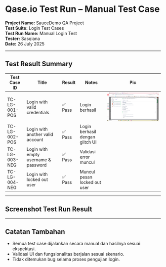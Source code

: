 # Qase.io Test Run – Manual Test Case

**Project Name:** SauceDemo QA Project  
**Test Suite:** Login Test Cases  
**Test Run Name:** Manual Login Test  
**Tester:** Sasqiana  
**Date:** 26 July 2025

---

## Test Result Summary

| Test Case ID     | Title                                | Result  | Notes                          |Pic                             |
|------------------|--------------------------------------|---------|--------------------------------|--------------------------------|
| TC-LG-001-POS    | Login with valid credentials         | ✅ Pass | Login berhasil                 | ![Test Run Result](../documentations/Qase-Manual-Test-001.png)|
| TC-LG-002-POS    | Login with another valid account     | ✅ Pass | Login berhasil dengan glitch UI|
| TC-LG-003-NEG    | Login with empty username & password | ✅ Pass | Validasi error muncul          |
| TC-LG-004-NEG    | Login with locked out user           | ✅ Pass | Muncul pesan locked out user   |

---

## Screenshot Test Run Result



---

## Catatan Tambahan

- Semua test case dijalankan secara manual dan hasilnya sesuai ekspektasi.
- Validasi UI dan fungsionalitas berjalan sesuai skenario.
- Tidak ditemukan bug selama proses pengujian login.
